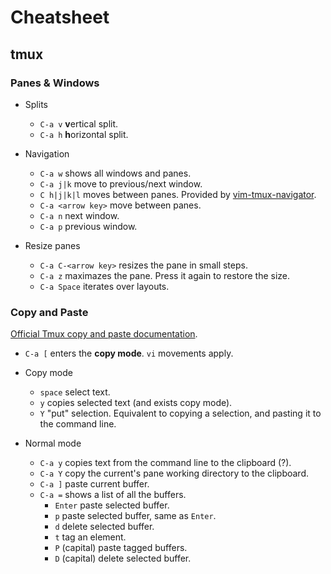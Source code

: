 # Cheatsheet

## tmux

### Panes & Windows

- Splits
  - `C-a v` **v**ertical split.
  - `C-a h` **h**orizontal split.

- Navigation
  - `C-a w` shows all windows and panes.
  - `C-a j|k` move to previous/next window.
  - `C h|j|k|l` moves between panes. Provided by [vim-tmux-navigator](https://github.com/christoomey/vim-tmux-navigator).
  - `C-a <arrow key>` move between panes.
  - `C-a n` next window.
  - `C-a p` previous window.

- Resize panes
  - `C-a C-<arrow key>` resizes the pane in small steps.
  - `C-a z` maximazes the pane. Press it again to restore the size.
  - `C-a Space` iterates over layouts.

### Copy and Paste

[Official Tmux copy and paste documentation](https://github.com/tmux/tmux/wiki/Getting-Started#copy-and-paste).

- `C-a [` enters the **copy mode**. `vi` movements apply.

- Copy mode
  - `space` select text.
  - `y` copies selected text (and exists copy mode).
  - `Y` "put" selection. Equivalent to copying a selection, and pasting it to the command line.

- Normal mode
  - `C-a y` copies text from the command line to the clipboard (?).
  - `C-a Y` copy the current's pane working directory to the clipboard.
  - `C-a ]` paste current buffer.
  - `C-a =` shows a list of all the buffers.
    - `Enter` paste selected buffer.
    - `p` paste selected buffer, same as `Enter`.
    - `d` delete selected buffer.
    - `t` tag an element.
    - `P` (capital) paste tagged buffers.
    - `D` (capital) delete selected buffer.


